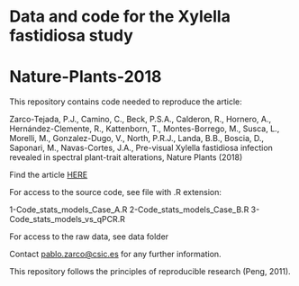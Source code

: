 # Data and code for the Xylella fastidiosa study
# Nature-Plants-2018

This repository contains code needed to reproduce the article:

Zarco-Tejada, P.J., Camino, C., Beck, P.S.A., Calderon, R., Hornero, A., Hernández-Clemente, R., Kattenborn, T., Montes-Borrego, M., Susca, L., Morelli, M., Gonzalez-Dugo, V., North, P.R.J., Landa, B.B., Boscia, D., Saponari, M., Navas-Cortes, J.A., Pre-visual Xylella fastidiosa infection revealed in spectral plant-trait alterations, Nature Plants (2018)


Find the article [HERE](http://quantalab.ias.csic.es/)

For access to the source code, see file with .R extension:

1-Code_stats_models_Case_A.R 
2-Code_stats_models_Case_B.R
3-Code_stats_models_vs_qPCR.R

For access to the raw data, see data folder

Contact  pablo.zarco@csic.es for any further information.

This repository follows the principles of reproducible research (Peng, 2011).
